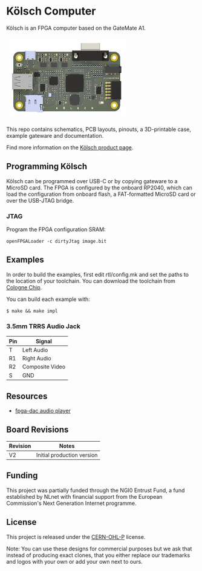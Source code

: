 # Kölsch Computer

Kölsch is an FPGA computer based on the GateMate A1.

![Kölsch Computer](https://github.com/machdyne/kolsch/blob/d61ca1f63c78e0c4d2555c6f8a0bf3d7d7033afc/kolsch.png)

This repo contains schematics, PCB layouts, pinouts, a 3D-printable case, example gateware and documentation.

Find more information on the [Kölsch product page](https://machdyne.com/product/kolsch-computer/).

## Programming Kölsch 

Kölsch can be programmed over USB-C or by copying gateware to a MicroSD card. The FPGA is configured by the onboard RP2040, which can load the configuration from onboard flash, a FAT-formatted MicroSD card or over the USB-JTAG bridge.

### JTAG

Program the FPGA configuration SRAM:

```
openFPGALoader -c dirtyJtag image.bit
```

## Examples

In order to build the examples, first edit rtl/config.mk and set the paths to the location of your toolchain. You can download the toolchain from [Cologne Chip](https://colognechip.com).

You can build each example with:

```
$ make && make impl
```

### 3.5mm TRRS Audio Jack

| Pin | Signal |
| --- | ------ |
| T | Left Audio |
| R1 | Right Audio |
| R2 | Composite Video |
| S | GND |

## Resources

 * [fpga-dac audio player](https://github.com/machdyne/fpga-dac)

## Board Revisions

| Revision | Notes |
| -------- | ----- |
| V2 | Initial production version |

## Funding

This project was partially funded through the NGI0 Entrust Fund, a fund established by NLnet with financial support from the European Commission's Next Generation Internet programme.

## License

This project is released under the [CERN-OHL-P](LICENSE.txt) license.

Note: You can use these designs for commercial purposes but we ask that instead of producing exact clones, that you either replace our trademarks and logos with your own or add your own next to ours.
